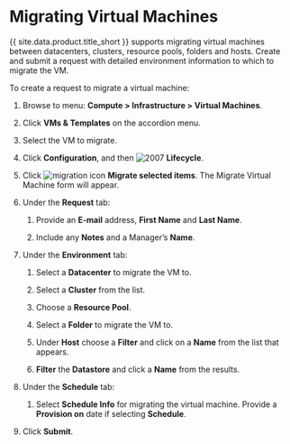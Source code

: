 # Migrating Virtual Machines

{{ site.data.product.title_short }} supports migrating virtual machines between datacenters,
clusters, resource pools, folders and hosts. Create and submit a request
with detailed environment information to which to migrate the VM.

To create a request to migrate a virtual machine:

1.  Browse to menu: **Compute > Infrastructure > Virtual Machines**.

2.  Click **VMs & Templates** on the accordion menu.

3.  Select the VM to migrate.

4.  Click **Configuration**, and then ![2007](../images/2007.png) **Lifecycle**.

5.  Click ![migration icon](../images/migration_icon.png) **Migrate selected items**. The Migrate Virtual Machine form will appear.

6.  Under the **Request** tab:

    1.  Provide an **E-mail** address, **First Name** and **Last Name**.

    2.  Include any **Notes** and a Manager’s **Name**.

7.  Under the **Environment** tab:

    1.  Select a **Datacenter** to migrate the VM to.

    2.  Select a **Cluster** from the list.

    3.  Choose a **Resource Pool**.

    4.  Select a **Folder** to migrate the VM to.

    5.  Under **Host** choose a **Filter** and click on a **Name** from
        the list that appears.

    6.  **Filter** the **Datastore** and click a **Name** from the
        results.

8.  Under the **Schedule** tab:

    1.  Select **Schedule Info** for migrating the virtual machine.
        Provide a **Provision on** date if selecting **Schedule**.

9.  Click **Submit**.
